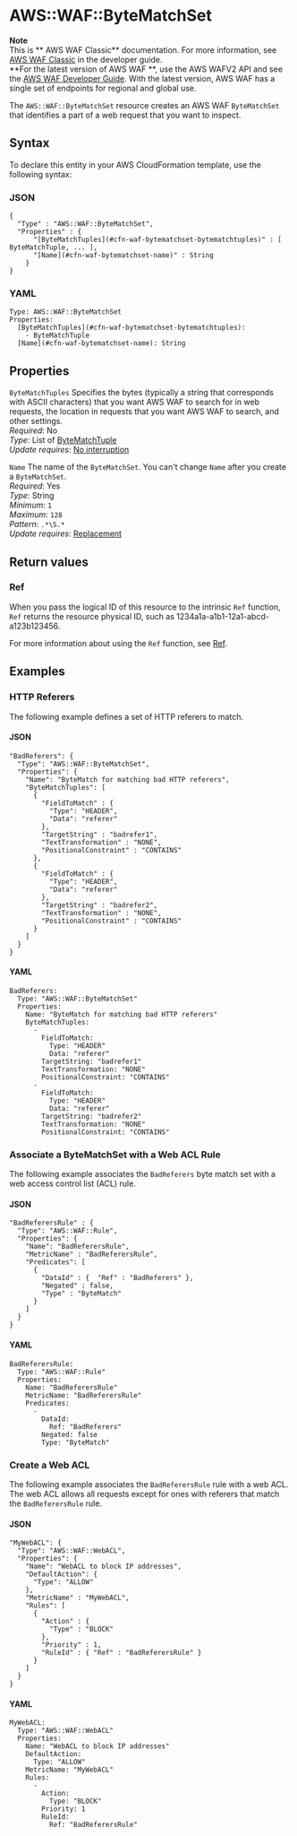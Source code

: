 # AWS::WAF::ByteMatchSet<a name="aws-resource-waf-bytematchset"></a>

**Note**  
This is ** AWS WAF Classic** documentation\. For more information, see [AWS WAF Classic](https://docs.aws.amazon.com/waf/latest/developerguide/classic-waf-chapter.html) in the developer guide\.  
 **For the latest version of AWS WAF **, use the AWS WAFV2 API and see the [AWS WAF Developer Guide](https://docs.aws.amazon.com/waf/latest/developerguide/waf-chapter.html)\. With the latest version, AWS WAF has a single set of endpoints for regional and global use\. 

The `AWS::WAF::ByteMatchSet` resource creates an AWS WAF `ByteMatchSet` that identifies a part of a web request that you want to inspect\.

## Syntax<a name="aws-resource-waf-bytematchset-syntax"></a>

To declare this entity in your AWS CloudFormation template, use the following syntax:

### JSON<a name="aws-resource-waf-bytematchset-syntax.json"></a>

```
{
  "Type" : "AWS::WAF::ByteMatchSet",
  "Properties" : {
      "[ByteMatchTuples](#cfn-waf-bytematchset-bytematchtuples)" : [ ByteMatchTuple, ... ],
      "[Name](#cfn-waf-bytematchset-name)" : String
    }
}
```

### YAML<a name="aws-resource-waf-bytematchset-syntax.yaml"></a>

```
Type: AWS::WAF::ByteMatchSet
Properties: 
  [ByteMatchTuples](#cfn-waf-bytematchset-bytematchtuples): 
    - ByteMatchTuple
  [Name](#cfn-waf-bytematchset-name): String
```

## Properties<a name="aws-resource-waf-bytematchset-properties"></a>

`ByteMatchTuples`  <a name="cfn-waf-bytematchset-bytematchtuples"></a>
Specifies the bytes \(typically a string that corresponds with ASCII characters\) that you want AWS WAF to search for in web requests, the location in requests that you want AWS WAF to search, and other settings\.  
*Required*: No  
*Type*: List of [ByteMatchTuple](aws-properties-waf-bytematchset-bytematchtuples.md)  
*Update requires*: [No interruption](https://docs.aws.amazon.com/AWSCloudFormation/latest/UserGuide/using-cfn-updating-stacks-update-behaviors.html#update-no-interrupt)

`Name`  <a name="cfn-waf-bytematchset-name"></a>
The name of the `ByteMatchSet`\. You can't change `Name` after you create a `ByteMatchSet`\.  
*Required*: Yes  
*Type*: String  
*Minimum*: `1`  
*Maximum*: `128`  
*Pattern*: `.*\S.*`  
*Update requires*: [Replacement](https://docs.aws.amazon.com/AWSCloudFormation/latest/UserGuide/using-cfn-updating-stacks-update-behaviors.html#update-replacement)

## Return values<a name="aws-resource-waf-bytematchset-return-values"></a>

### Ref<a name="aws-resource-waf-bytematchset-return-values-ref"></a>

 When you pass the logical ID of this resource to the intrinsic `Ref` function, `Ref` returns the resource physical ID, such as 1234a1a\-a1b1\-12a1\-abcd\-a123b123456\.

For more information about using the `Ref` function, see [Ref](https://docs.aws.amazon.com/AWSCloudFormation/latest/UserGuide/intrinsic-function-reference-ref.html)\.

## Examples<a name="aws-resource-waf-bytematchset--examples"></a>



### HTTP Referers<a name="aws-resource-waf-bytematchset--examples--HTTP_Referers"></a>

The following example defines a set of HTTP referers to match\.

#### JSON<a name="aws-resource-waf-bytematchset--examples--HTTP_Referers--json"></a>

```
"BadReferers": {
  "Type": "AWS::WAF::ByteMatchSet",
  "Properties": {
    "Name": "ByteMatch for matching bad HTTP referers",
    "ByteMatchTuples": [
      {
        "FieldToMatch" : {
          "Type": "HEADER",
          "Data": "referer"
        },
        "TargetString" : "badrefer1",
        "TextTransformation" : "NONE",
        "PositionalConstraint" : "CONTAINS"
      },
      {
        "FieldToMatch" : {
          "Type": "HEADER",
          "Data": "referer"
        },
        "TargetString" : "badrefer2",
        "TextTransformation" : "NONE",
        "PositionalConstraint" : "CONTAINS"
      }
    ]
  }
}
```

#### YAML<a name="aws-resource-waf-bytematchset--examples--HTTP_Referers--yaml"></a>

```
BadReferers: 
  Type: "AWS::WAF::ByteMatchSet"
  Properties: 
    Name: "ByteMatch for matching bad HTTP referers"
    ByteMatchTuples: 
      - 
        FieldToMatch: 
          Type: "HEADER"
          Data: "referer"
        TargetString: "badrefer1"
        TextTransformation: "NONE"
        PositionalConstraint: "CONTAINS"
      - 
        FieldToMatch: 
          Type: "HEADER"
          Data: "referer"
        TargetString: "badrefer2"
        TextTransformation: "NONE"
        PositionalConstraint: "CONTAINS"
```

### Associate a ByteMatchSet with a Web ACL Rule<a name="aws-resource-waf-bytematchset--examples--Associate_a_ByteMatchSet_with_a_Web_ACL_Rule"></a>

The following example associates the `BadReferers` byte match set with a web access control list \(ACL\) rule\.

#### JSON<a name="aws-resource-waf-bytematchset--examples--Associate_a_ByteMatchSet_with_a_Web_ACL_Rule--json"></a>

```
"BadReferersRule" : {
  "Type": "AWS::WAF::Rule",
  "Properties": {
    "Name": "BadReferersRule",
    "MetricName" : "BadReferersRule",
    "Predicates": [
      {
        "DataId" : {  "Ref" : "BadReferers" },
        "Negated" : false,
        "Type" : "ByteMatch"
      }
    ]
  }
}
```

#### YAML<a name="aws-resource-waf-bytematchset--examples--Associate_a_ByteMatchSet_with_a_Web_ACL_Rule--yaml"></a>

```
BadReferersRule: 
  Type: "AWS::WAF::Rule"
  Properties: 
    Name: "BadReferersRule"
    MetricName: "BadReferersRule"
    Predicates: 
      - 
        DataId: 
          Ref: "BadReferers"
        Negated: false
        Type: "ByteMatch"
```

### Create a Web ACL<a name="aws-resource-waf-bytematchset--examples--Create_a_Web_ACL"></a>

The following example associates the `BadReferersRule` rule with a web ACL\. The web ACL allows all requests except for ones with referers that match the `BadReferersRule` rule\.

#### JSON<a name="aws-resource-waf-bytematchset--examples--Create_a_Web_ACL--json"></a>

```
"MyWebACL": {
  "Type": "AWS::WAF::WebACL",
  "Properties": {
    "Name": "WebACL to block IP addresses",
    "DefaultAction": {
      "Type": "ALLOW"
    },
    "MetricName" : "MyWebACL",
    "Rules": [
      {
        "Action" : {
          "Type" : "BLOCK"
        },
        "Priority" : 1,
        "RuleId" : { "Ref" : "BadReferersRule" }
      }
    ]
  }      
}
```

#### YAML<a name="aws-resource-waf-bytematchset--examples--Create_a_Web_ACL--yaml"></a>

```
MyWebACL: 
  Type: "AWS::WAF::WebACL"
  Properties: 
    Name: "WebACL to block IP addresses"
    DefaultAction: 
      Type: "ALLOW"
    MetricName: "MyWebACL"
    Rules: 
      - 
        Action: 
          Type: "BLOCK"
        Priority: 1
        RuleId: 
          Ref: "BadReferersRule"
```